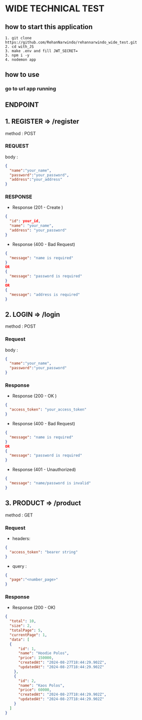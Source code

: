 # WIDE TECHNICAL TEST

## how to start this application

```
1. git clone https://github.com/RehanNarwindo/rehannarwindo_wide_test.git
2. cd with_JS
3. make .env and fill JWT_SECRET=
3. npm i -y
4. nodemon app
```

## how to use
### go to url app running

## ENDPOINT

## 1. REGISTER => /register
method : POST

### REQUEST
body : 
```JSON
{
  "name":"your_name",
  "password":"your_password",
  "address":"your_address"
}
```
### RESPONSE

-  Response (201 - Create )
```JSON
{
  "id": your_id,
  "name": "your_name",
  "address": "your_password"
}
```

- Response (400 - Bad Request)

```json
{
  "message": "name is required"
}
OR
{
  "message": "password is required"
}
OR
{
  "message": "address is required"
}

```
## 2. LOGIN => /login
method : POST
### Request
body : 
```JSON
{
  "name":"your_name",
  "password":"your_password"
}
```
### Response
- Response (200 - OK )
```JSON
{
  "access_token": "your_access_token"
}
```

- Response (400 - Bad Request)

```json
{
  "message": "name is required"
}
OR
{
  "message": "password is required"
}
```

- Response (401 - Unauthorized)

```json
{
  "message": "name/password is invalid"
}
```

## 3. PRODUCT => /product

method : GET

### Request
- headers:

```json
{
  "access_token": "bearer string"
}
```

- query : 
```JSON
{
  "page":"<number_page>"
}
```
### Response

- Response (200 - OK)
```JSON
{
  "total": 10,
  "size": 2,
  "totalPage": 5,
  "currentPage": 1,
  "data": [
  {
      "id": 1,
      "name": "Hoodie Polos",
      "price": 150000,
      "createdAt": "2024-08-27T18:44:29.902Z",
      "updatedAt": "2024-08-27T18:44:29.902Z"
    },
    {
      "id": 2,
      "name": "Kaos Polos",
      "price": 60000,
      "createdAt": "2024-08-27T18:44:29.902Z",
      "updatedAt": "2024-08-27T18:44:29.902Z"
    }
  ]
}
```

